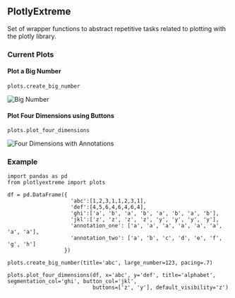 ## PlotlyExtreme

Set of wrapper functions to abstract repetitive tasks related to plotting with
the plotly library.


### Current Plots

#### Plot a Big Number

`plots.create_big_number`

![Big Number](/img/plot_big_number.png?raw=true)

#### Plot Four Dimensions using Buttons

`plots.plot_four_dimensions`

![Four Dimensions with Annotations](/img/plot_four_dimensions.png?raw=true)


### Example

```
import pandas as pd
from plotlyextreme import plots

df = pd.DataFrame({
                    'abc':[1,2,3,1,1,2,3,1],
                    'def':[4,5,6,4,6,4,6,4],
                    'ghi':['a', 'b', 'a', 'b', 'a', 'b', 'a', 'b'],
                    'jkl':['z', 'z', 'z', 'z', 'y', 'y', 'y', 'y'],
                    'annotation_one': ['a', 'a', 'a', 'a', 'a', 'a', 'a', 'a'],
                    'annotation_two': ['a', 'b', 'c', 'd', 'e', 'f', 'g', 'h']
                  })

plots.create_big_number(title='abc', large_number=123, pacing=.7)

plots.plot_four_dimensions(df, x='abc', y='def', title='alphabet', segmentation_col='ghi', button_col='jkl',
                           buttons=['z', 'y'], default_visibility='z')
```
